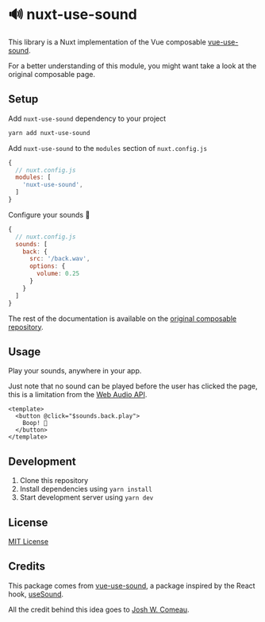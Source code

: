 # 🔊 nuxt-use-sound

This library is a Nuxt implementation of the Vue composable [vue-use-sound](https://github.com/Tahul/vue-use-sound).

For a better understanding of this module, you might want take a look at the original composable page.

## Setup

Add `nuxt-use-sound` dependency to your project

```bash
yarn add nuxt-use-sound
```

Add `nuxt-use-sound` to the `modules` section of `nuxt.config.js`

```js
{
  // nuxt.config.js
  modules: [
    'nuxt-use-sound',
  ]
}
```

Configure your sounds 🥁

```js
{
  // nuxt.config.js
  sounds: [
    back: {
      src: '/back.wav',
      options: {
        volume: 0.25
      }
    }
  ]
}
```

The rest of the documentation is available on the [original composable repository](https://github.com/Tahul/vue-use-sound).

## Usage

Play your sounds, anywhere in your app.

Just note that no sound can be played before the user has clicked the page, this is a limitation from the [Web Audio API](https://developer.mozilla.org/fr/docs/Web/API/Web_Audio_API).

```vue
<template>
  <button @click="$sounds.back.play">
    Boop! 🎺
  </button>
</template>
```

## Development

1. Clone this repository
2. Install dependencies using `yarn install`
3. Start development server using `yarn dev`

## License

[MIT License](./LICENSE)

## Credits

This package comes from [vue-use-sound](https://github.com/Tahul/vue-use-sound), a package inspired by the React hook, [useSound](https://github.com/joshwcomeau/use-sound).

All the credit behind this idea goes to [Josh W. Comeau](https://github.com/joshwcomeau).
